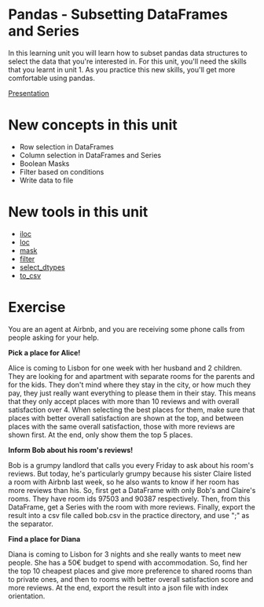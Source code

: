# Pandas - Subsetting DataFrames and Series

In this learning unit you will learn how to subset pandas data structures to
select the data that you're interested in.
For this unit, you'll need the skills that you learnt in unit 1.
As you practice this new skills, you'll get more comfortable using pandas.

[Presentation](https://docs.google.com/a/lisbondatascience.org/presentation/d/1F6T_rmVVFjQzDUfbK9zmRCjStZFCi7Ngq05z3GYEcJc/edit?usp=sharing)

# New concepts in this unit
- Row selection in DataFrames
- Column selection in DataFrames and Series
- Boolean Masks
- Filter based on conditions
- Write data to file

# New tools in this unit
- [iloc](https://pandas.pydata.org/pandas-docs/stable/generated/pandas.DataFrame.iloc.html)
- [loc](https://pandas.pydata.org/pandas-docs/stable/generated/pandas.DataFrame.loc.html)
- [mask](https://pandas.pydata.org/pandas-docs/stable/generated/pandas.DataFrame.mask.html)
- [filter](https://pandas.pydata.org/pandas-docs/stable/generated/pandas.DataFrame.filter.html)
- [select_dtypes](https://pandas.pydata.org/pandas-docs/stable/generated/pandas.DataFrame.select_dtypes.html)
- [to_csv](https://pandas.pydata.org/pandas-docs/stable/generated/pandas.DataFrame.to_csv.html)

# Exercise
You are an agent at Airbnb, and you are receiving some phone calls from people asking for your help.

__Pick a place for Alice!__

Alice is coming to Lisbon for one week with her husband and 2 children. They are looking for and apartment with separate rooms for the parents and for the kids. They don't mind where they stay in the city, or how much they pay, they just really want everything to please them in their stay. This means that they only accept places with more than 10 reviews and with overall satisfaction over 4. When selecting the best places for them, make sure that places with better overall satisfaction are shown at the top, and between places with the same overall satisfaction, those with more reviews are shown first. At the end, only show them the top 5 places.


__Inform Bob about his room's reviews!__

Bob is a grumpy landlord that calls you every Friday to ask about his room's reviews. But today, he's particularly grumpy because his sister Claire listed a room with Airbnb last week, so he also wants to know if her room has more reviews than his. So, first get a DataFrame with only Bob's and Claire's rooms. They have room ids 97503 and 90387 respectively. Then, from this DataFrame, get a Series with the room with more reviews. Finally, export the result into a csv file called bob.csv in the practice directory, and use ";" as the separator.


__Find a place for Diana__

Diana is coming to Lisbon for 3 nights and she really wants to meet new people. She has a 50€ budget to spend with accommodation. So, find her the top 10 cheapest places and give more preference to shared rooms than to private ones, and then to rooms with better overall satisfaction score and more reviews. At the end, export the result into a json file with index orientation.
